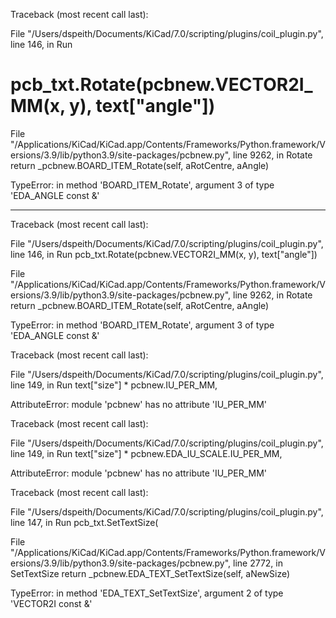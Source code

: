 Traceback (most recent call last):

File "/Users/dspeith/Documents/KiCad/7.0/scripting/plugins/coil_plugin.py", line 146, in Run
# pcb_txt.Rotate(pcbnew.VECTOR2I_MM(x, y), text["angle"])

File "/Applications/KiCad/KiCad.app/Contents/Frameworks/Python.framework/Versions/3.9/lib/python3.9/site-packages/pcbnew.py", line 9262, in Rotate
return _pcbnew.BOARD_ITEM_Rotate(self, aRotCentre, aAngle)

TypeError: in method 'BOARD_ITEM_Rotate', argument 3 of type 'EDA_ANGLE const &'




--------



Traceback (most recent call last):

File "/Users/dspeith/Documents/KiCad/7.0/scripting/plugins/coil_plugin.py", line 146, in Run
pcb_txt.Rotate(pcbnew.VECTOR2I_MM(x, y), text["angle"])

File "/Applications/KiCad/KiCad.app/Contents/Frameworks/Python.framework/Versions/3.9/lib/python3.9/site-packages/pcbnew.py", line 9262, in Rotate
return _pcbnew.BOARD_ITEM_Rotate(self, aRotCentre, aAngle)

TypeError: in method 'BOARD_ITEM_Rotate', argument 3 of type 'EDA_ANGLE const &'




Traceback (most recent call last):

File "/Users/dspeith/Documents/KiCad/7.0/scripting/plugins/coil_plugin.py", line 149, in Run
text["size"] * pcbnew.IU_PER_MM,

AttributeError: module 'pcbnew' has no attribute 'IU_PER_MM'

Traceback (most recent call last):

File "/Users/dspeith/Documents/KiCad/7.0/scripting/plugins/coil_plugin.py", line 149, in Run
text["size"] * pcbnew.EDA_IU_SCALE.IU_PER_MM,

AttributeError: module 'pcbnew' has no attribute 'IU_PER_MM'



Traceback (most recent call last):

File "/Users/dspeith/Documents/KiCad/7.0/scripting/plugins/coil_plugin.py", line 147, in Run
pcb_txt.SetTextSize(

File "/Applications/KiCad/KiCad.app/Contents/Frameworks/Python.framework/Versions/3.9/lib/python3.9/site-packages/pcbnew.py", line 2772, in SetTextSize
return _pcbnew.EDA_TEXT_SetTextSize(self, aNewSize)

TypeError: in method 'EDA_TEXT_SetTextSize', argument 2 of type 'VECTOR2I const &'


